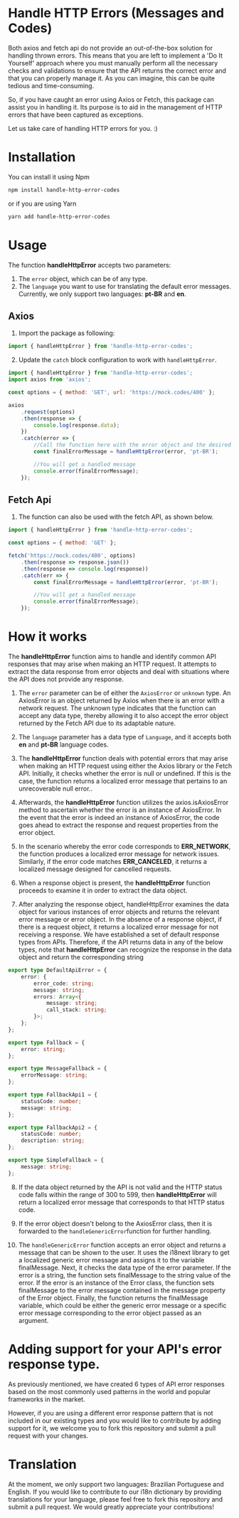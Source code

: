 # Handle HTTP Errors (Messages and Codes)

Both axios and fetch api do not provide an out-of-the-box solution for handling thrown errors. This means that you are left to implement a 'Do It Yourself' approach where you must manually perform all the necessary checks and validations to ensure that the API returns the correct error and that you can properly manage it. As you can imagine, this can be quite tedious and time-consuming.

So, if you have caught an error using Axios or Fetch, this package can assist you in handling it. Its purpose is to aid in the management of HTTP errors that have been captured as exceptions.

Let us take care of handling HTTP errors for you. :)

# Installation

You can install it using Npm

```bash
npm install handle-http-error-codes
```

or if you are using Yarn

```bash
yarn add handle-http-error-codes
```

# Usage

The function **handleHttpError** accepts two parameters:

1. The `error` object, which can be of any type.
2. The `language` you want to use for translating the default error messages. Currently, we only support two languages: **pt-BR** and **en**.

## Axios

1. Import the package as following:

```javascript
import { handleHttpError } from 'handle-http-error-codes';
```

2. Update the `catch` block configuration to work with `handleHttpError`.

```javascript
import { handleHttpError } from 'handle-http-error-codes';
import axios from 'axios';

const options = { method: 'GET', url: 'https://mock.codes/400' };

axios
    .request(options)
    .then(response => {
        console.log(response.data);
    })
    .catch(error => {
        //Call the function here with the error object and the desired language to generate localized error messages from the library.
        const finalErrorMessage = handleHttpError(error, 'pt-BR');

        //You will get a handled message
        console.error(finalErrorMessage);
    });
```

## Fetch Api

1. The function can also be used with the fetch API, as shown below.

```javascript
import { handleHttpError } from 'handle-http-error-codes';

const options = { method: 'GET' };

fetch('https://mock.codes/400', options)
    .then(response => response.json())
    .then(response => console.log(response))
    .catch(err => {
        const finalErrorMessage = handleHttpError(error, 'pt-BR');

        //You will get a handled message
        console.error(finalErrorMessage);
    });
```

# How it works

The **handleHttpError** function aims to handle and identify common API responses that may arise when making an HTTP request. It attempts to extract the data response from error objects and deal with situations where the API does not provide any response.

1. The `error` parameter can be of either the `AxiosError` or `unknown` type. An AxiosError is an object returned by Axios when there is an error with a network request. The unknown type indicates that the function can accept any data type, thereby allowing it to also accept the error object returned by the Fetch API due to its adaptable nature.

2. The `language` parameter has a data type of `Language`, and it accepts both **en** and **pt-BR** language codes.

3. The **handleHttpError** function deals with potential errors that may arise when making an HTTP request using either the Axios library or the Fetch API. Initially, it checks whether the error is null or undefined. If this is the case, the function returns a localized error message that pertains to an unrecoverable null error..

4. Afterwards, the **handleHttpError** function utilizes the axios.isAxiosError method to ascertain whether the error is an instance of AxiosError. In the event that the error is indeed an instance of AxiosError, the code goes ahead to extract the response and request properties from the error object.

5. In the scenario whereby the error code corresponds to **ERR_NETWORK**, the function produces a localized error message for network issues. Similarly, if the error code matches **ERR_CANCELED**, it returns a localized message designed for cancelled requests.

6. When a response object is present, the **handleHttpError** function proceeds to examine it in order to extract the data object.

7. After analyzing the response object, handleHttpError examines the data object for various instances of error objects and returns the relevant error message or error object. In the absence of a response object, if there is a request object, it returns a localized error message for not receiving a response. We have established a set of default response types from APIs. Therefore, if the API returns data in any of the below types, note that **handleHttpError** can recognize the response in the data object and return the corresponding string

```typescript
export type DefaultApiError = {
    error: {
        error_code: string;
        message: string;
        errors: Array<{
            message: string;
            call_stack: string;
        }>;
    };
};

export type Fallback = {
    error: string;
};

export type MessageFallback = {
    errorMessage: string;
};

export type FallbackApi1 = {
    statusCode: number;
    message: string;
};

export type FallbackApi2 = {
    statusCode: number;
    description: string;
};

export type SimpleFallback = {
    message: string;
};
```

8. If the data object returned by the API is not valid and the HTTP status code falls within the range of 300 to 599, then **handleHttpError** will return a localized error message that corresponds to that HTTP status code.

9. If the error object doesn't belong to the AxiosError class, then it is forwarded to the `handleGenericError`function for further handling.

10. The `handleGenericError` function accepts an error object and returns a message that can be shown to the user. It uses the i18next library to get a localized generic error message and assigns it to the variable finalMessage. Next, it checks the data type of the error parameter. If the error is a string, the function sets finalMessage to the string value of the error. If the error is an instance of the Error class, the function sets finalMessage to the error message contained in the message property of the Error object. Finally, the function returns the finalMessage variable, which could be either the generic error message or a specific error message corresponding to the error object passed as an argument.

# Adding support for your API's error response type.

As previously mentioned, we have created 6 types of API error responses based on the most commonly used patterns in the world and popular frameworks in the market.

However, if you are using a different error response pattern that is not included in our existing types and you would like to contribute by adding support for it, we welcome you to fork this repository and submit a pull request with your changes.

# Translation

At the moment, we only support two languages: Brazilian Portuguese and English. If you would like to contribute to our i18n dictionary by providing translations for your language, please feel free to fork this repository and submit a pull request. We would greatly appreciate your contributions!
